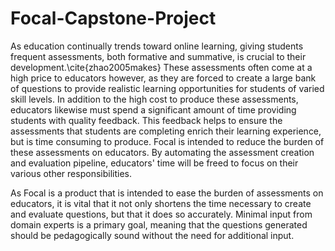 # Focal-Capstone-Project
As education continually trends toward online learning, giving students frequent assessments, both formative and summative, is crucial to their development.\cite{zhao2005makes} These assessments often come at a high price to educators however, as they are forced to create a large bank of questions to provide realistic learning opportunities for students of varied skill levels. In addition to the high cost to produce these assessments, educators likewise must spend a significant amount of time providing students with quality feedback. This feedback helps to ensure the assessments that students are completing enrich their learning experience, but is time consuming to produce. Focal is intended to reduce the burden of these assessments on educators. By automating the assessment creation and evaluation pipeline, educators' time will be freed to focus on their various other responsibilities. 

As Focal is a product that is intended to ease the burden of assessments on educators, it is vital that it not only shortens the time necessary to create and evaluate questions, but that it does so accurately. Minimal input from domain experts is a primary goal, meaning that the questions generated should be pedagogically sound without the need for additional input. 
